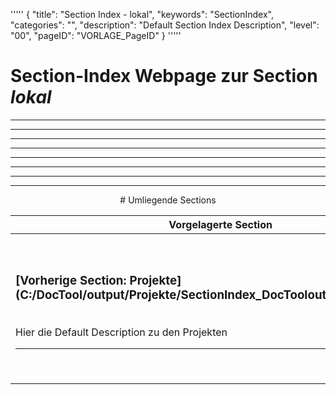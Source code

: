 '''''
{
"title": "Section Index - lokal",
"keywords": "SectionIndex",
"categories": "",
"description": "Default Section Index Description",
"level": "00",
"pageID": "VORLAGE_PageID"
}
'''''


<h1>Section-Index Webpage zur Section <i>lokal</i></h1>

<hr><hr><hr><hr><hr><center><hr><hr><hr> # Umliegende Sections
 </h2><br><table><thead> <tr> <th><center>Vorgelagerte Section</center></th> <th><center>Nachgelagerte Section</center></th></tr></thead><tbody><tr><td><h3>[Vorherige Section: Projekte](C:/DocTool/output/Projekte/SectionIndex_DocTooloutputProjekte.html)</h3><br>Hier die Default Description zu den Projekten<hr></td><td><h3>[Nachfolgende Section: Ideen-Container](C:/DocTool/output/Projekte/10_Konzeptionelles-Programmieren/Ideen-Container/SectionIndex_DocTooloutputProjekte10_Konzeptionelles-ProgrammierenIdeen-Container.html)</h3><br>Default Section Index Description<hr></td></tr></tbody></table>